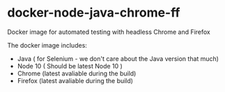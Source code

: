 # docker-node-java-chrome-ff
Docker image for automated testing with headless Chrome and Firefox

The docker image includes:
- Java ( for Selenium - we don't care about the Java version that much) 
- Node 10 ( Should be latest Node 10 ) 
- Chrome (latest avaliable during the build) 
- Firefox (latest avaliable during the build) 

